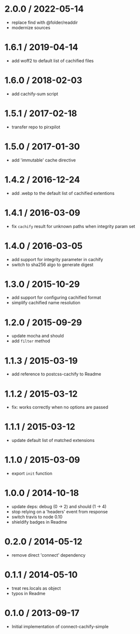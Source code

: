 
2.0.0 / 2022-05-14
==================

 * replace find with @folder/readdir
 * modernize sources

1.6.1 / 2019-04-14
==================

 * add woff2 to default list of cachified files

1.6.0 / 2018-02-03
==================

 * add cachify-sum script

1.5.1 / 2017-02-18
==================

 * transfer repo to pirxpilot

1.5.0 / 2017-01-30
==================

 * add 'immutable' cache directive

1.4.2 / 2016-12-24
==================

 * add .webp to the default list of cachified extentions

1.4.1 / 2016-03-09
==================

 * fix `cachify` result for unknown paths when integrity param set

1.4.0 / 2016-03-05
==================

 * add support for integrity parameter in cachify
 * switch to sha256 algo to generate digest

1.3.0 / 2015-10-29
==================

 * add support for configuring cachified format
 * simplify cachified name resolution

1.2.0 / 2015-09-29
==================

 * update mocha and should
 * add `filter` method

1.1.3 / 2015-03-19
==================

 * add reference to postcss-cachify to Readme

1.1.2 / 2015-03-12
==================

 * fix: works correctly when no options are passed

1.1.1 / 2015-03-12
==================

 * update default list of matched extensions

1.1.0 / 2015-03-09
==================

 * export `init` function

1.0.0 / 2014-10-18
==================

 * update deps: debug (0 -> 2) and should (1 -> 4)
 * stop relying on a 'headers' event from response
 * switch travis to node 0.10
 * shieldify badges in Readme

0.2.0 / 2014-05-12
==================

 * remove direct 'connect' dependency

0.1.1 / 2014-05-10
==================

 * treat res.locals as object
 * typos in Readme

0.1.0 / 2013-09-17 
==================

 * Initial implementation of connect-cachify-simple
